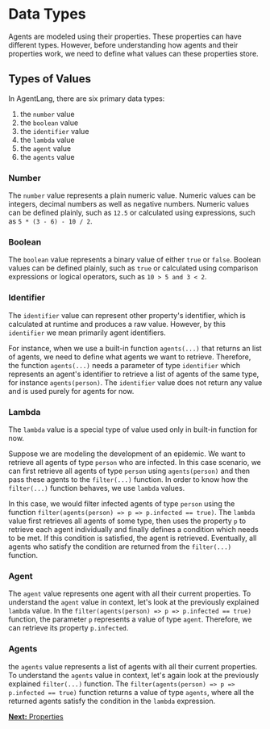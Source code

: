 # Data Types

Agents are modeled using their properties. These properties can have different types. However, before understanding how agents and their properties work, we need to define what values can these properties store.

## Types of Values
In AgentLang, there are six primary data types:
1. the `number` value
2. the `boolean` value
3. the `identifier` value
4. the `lambda` value
5. the `agent` value
6. the `agents` value

### Number
The `number` value represents a plain numeric value. Numeric values can be integers, decimal numbers as well as negative numbers. Numeric values can be defined plainly, such as `12.5` or calculated using expressions, such as `5 * (3 - 6) - 10 / 2`.

### Boolean
The `boolean` value represents a binary value of either `true` or `false`. Boolean values can be defined plainly, such as `true` or calculated using comparison expressions or logical operators, such as `10 > 5 and 3 < 2`.

### Identifier
The `identifier` value can represent other property's identifier, which is calculated at runtime and produces a raw value. However, by this `identifier` we mean primarily agent identifiers.

For instance, when we use a built-in function `agents(...)` that returns an list of agents, we need to define what agents we want to retrieve. Therefore, the function `agents(...)` needs a parameter of type `identifier` which represents an agent's identifier to retrieve a list of agents of the same type, for instance `agents(person)`. The `identifier` value does not return any value and is used purely for agents for now.

### Lambda
The `lambda` value is a special type of value used only in built-in function for now.

Suppose we are modeling the development of an epidemic. We want to retrieve all agents of type `person` who are infected. In this case scenario, we can first retrieve all agents of type `person` using `agents(person)` and then pass these agents to the `filter(...)` function. In order to know how the `filter(...)` function behaves, we use `lambda` values.

In this case, we would filter infected agents of type `person` using the function `filter(agents(person) => p => p.infected == true)`. The `lambda` value first retrieves all agents of some type, then uses the property `p` to retrieve each agent individually and finally defines a condition which needs to be met. If this condition is satisfied, the agent is retrieved. Eventually, all agents who satisfy the condition are returned from the `filter(...)` function.

### Agent
The `agent` value represents one agent with all their current properties. To understand the `agent` value in context, let's look at the previously explained `lambda` value. In the `filter(agents(person) => p => p.infected == true)` function, the parameter `p` represents a value of type `agent`. Therefore, we can retrieve its property `p.infected`.

### Agents
the `agents` value represents a list of agents with all their current properties. To understand the `agents` value in context, let's again look at the previously explained `filter(...)` function. The `filter(agents(person) => p => p.infected == true)` function returns a value of type `agents`, where all the returned agents satisfy the condition in the `lambda` expression.

[**Next:** Properties](/documentation/language-design/properties)